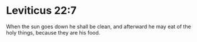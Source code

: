 # Leviticus 22:7

When the sun goes down he shall be clean, and afterward he may eat of the holy things, because they are his food.
